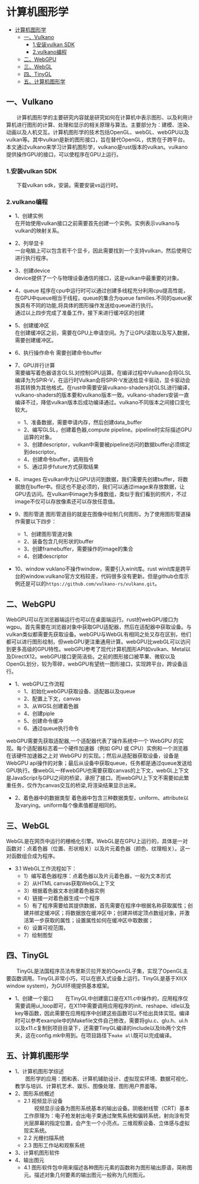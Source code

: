 # 计算机图形学
- [计算机图形学](#计算机图形学)
  - [一、Vulkano](#一vulkano)
    - [1.安装vulkan SDK](#1安装vulkan-sdk)
    - [2.vulkano编程](#2vulkano编程)
  - [二、WebGPU](#二webgpu)
  - [三、WebGL](#三webgl)
  - [四、TinyGL](#四tinygl)
  - [五、计算机图形学](#五计算机图形学)


## 一、Vulkano
&emsp;&emsp;计算机图形学的主要研究内容就是研究如何在计算机中表示图形、以及利用计算机进行图形的计算、处理和显示的相关原理与算法。主要部分为：建模、渲染、动画以及人机交互。计算机图形学的技术包括OpenGL、webGL、webGPU以及vulkan等。其中vulkan是新的图形接口，旨在替代OpenGL，优势在于跨平台。本文通过vulkano来学习计算机图形学，vulkano是rust版本的vulkan。vulkano提供操作GPU的接口，可以使程序在GPU上运行。
### 1.安装vulkan SDK
&emsp;&emsp;下载vulkan sdk，安装。需要安装vs运行时。
### 2.vulkano编程
- 1、创建实例  
在开始使用vulkan接口之前需要首先创建一个实例。实例表示vulkano与vulkan的映射关系。
- 2、列举显卡  
一台电脑上可以包含若干个显卡，因此需要找到一个支持vulkan，然后使用它进行执行程序。
- 3、创建device  
device提供了一个与物理设备通信的接口，这是vulkan中最重要的对象。
- 4、queue
程序在cpu中运行时可以通过创建多线程充分利用cpu提高性能，在GPU中queue相当于线程，queue的集合为queue families.不同的queue家族具有不同的功能,将具体的图形操作发送给queue进行执行。  
通过以上四步完成了准备工作，接下来进行缓冲区的创建
- 5、创建缓冲区  
在创建缓冲区之前，需要在GPU上申请空间。为了让GPU读取以及写入数据，需要创建缓冲区。
- 6、执行操作命令
需要创建命令buffer
- 7、GPU并行计算  
需要编写着色器语言GLSL对控制GPU运算。在编译过程中Vulkano会将GLSL编译为为SPIR-V，在运行时Vulkan会将SPIR-V发送给显卡驱动，显卡驱动会将其转换为其他格式。在rust中需要安装vulkano-shaders对GLSL进行编译，vulkano-shaders的版本要和vulkano版本一致。vulkano-shaders安装一直编译不过，降低vulkan版本后成功编译通过。vulkano不同版本之间接口变化较大。
  - 1、准备数据，需要申请内存，然后创建data_buffer
  - 2、编写GLSL，创建着色器,compute pipeline。pipeline时实际描述GPU运算的对象。
  - 3、创建descriptor，vulkan中需要被pipeline访问的数据buffer必须绑定到descriptor。
  - 4、创建命令buffer，调用指令
  - 5、通过异步future方式获取结果
- 8、images
在vulkan中为让GPU访问到数据，我们需要先创建buffer，将数据放在buffer中。但这也不是必须的，我们可以通过image来存放数据，让GPU去访问。在vulkan中image为多维数组，类似于我们看到的照片，不过image不仅可以存放像素还可以存放任意值。
- 9、图形管道
图形管道目的就是在图像中绘制几何图形。为了使用图形管道操作需要以下四步：
  - 1、创建图形管道对象
  - 2、装备包含几何形状的buffer
  - 3、创建framebuffer，需要操作的image的集合
  - 4、创建descriptor

- 10、window
vuklano不操作window，需要引入winit库。rust winit库是跨平台的window.vulkano官方文档较差，代码很多没有更新。但是github仓库示例还是可以的`https://github.com/vulkano-rs/vulkano.git`。



## 二、WebGPU
WebGPU可以在浏览器端运行也可以在桌面端运行。rust的webGPU接口为wgpu。首先需要在浏览器对象中获取GPU适配器，然后在适配器中获取设备。与vulkan类似都需要先获取设备。webGPU与WebGL有相同之处又存在区别，他们都可以进行图形绘制，但webGPU更注重通用计算。webGPU比webGL可以访问到更多高级的GPU特性。webGPU参考了现代计算机图形API如vulkan、Metal以及DirectX12。webGPU接口更简洁些。之前的图形接口被苹果、微软以及OpenGL划分，较为零碎，webGPU有望统一图形接口，实现跨平台，跨设备运行。
- 1、webGPU工作流程
  * 1、初始化webGPU获取设备、适配器以及queue
  * 2、配置上下文，canvas
  * 3、从WGSL创建着色器
  * 4、创建piple
  * 5、创建命令缓冲
  * 6、通过queue执行命令

webGPU需要先获取适配器,一个适配器代表了操作系统中一个 WebGPU 的实现。每个适配器标志着一个硬件加速器（例如 GPU 或 CPU）实例和一个浏览器在该硬件加速器之上对 WebGPU 的实现。；然后从适配器获取设备，设备是WebGPU api操作的对象；最后从设备中获取queue，任务都是通过queue发送给GPU执行。像webGL一样webGPU也需要获取canvas的上下文，webGL上下文是JavaScript与GPU之间的桥梁，承担了接口。而webGPU上下文不需要如此繁重任务，仅作为canvas交互的桥梁,将渲染结果显示出来。
- 2、着色器中的数据类型
着色器中包含三种数据类型，uniform、attribute以及varying。uniform每个像素值都是相同的。


## 三、WebGL
WebGL是在网页中运行的栅格化引擎。WebGL是在GPU上运行的，具体是一对函数对：点着色器（位置、形状相关）以及片元着色器（颜色、纹理相关）。这一对函数组合成为程序。
- 3.1 WebGL工作流程如下：
  - 1）编写着色器程序：点着色器以及片元着色器，一般为文本形式
  - 2）从HTML canvas获取WebGL上下文 
  - 3）根据着色器文本创建着色器实例
  - 4）链接一对着色器生成一个程序
  - 5）有了程序需要给其提供数据，首先需要在程序中根据名称获取属性；创建并绑定缓冲区；将数据放在缓冲区中；创建并绑定顶点数组对象，并激活第一步获取的属性；设置属性如何在缓冲区中取数据；
  - 6）设置可视范围，
  - 7）绘制图型

## 四、TinyGL
&emsp;&emsp;TinyGL是法国程序员法布里斯贝拉开发的OpenGL子集，实现了OpenGL主要函数调用。TinyGL非常小巧，可以在嵌入式设备上运行。TinyGL是基于Xll(X window system)，为GUI环境提供基本框架。
- 1、创建一个窗口
&emsp;&emsp;在TinyGL中创建窗口是在X11.c中操作的，应用程序仅需要调用ui_loop即可，在X11中需要调用应用程序的init、reshape、idle以及key等函数，因此需要在应用程序中创建这些函数可以不给出具体实现。编译时可以参考example中的Makefile文件自己修改，需要将glu.c、glu.h、ui.h以及x11.c复制到项目目录下，还需要TinyGL编译的include以及lib两个文件夹，这在config.mk中用到。在项目路径下`make all`既可以完成编译。


## 五、计算机图形学
- 1、计算机图形学综述  
&emsp;&emsp;图形学的应用：图和表、计算机辅助设计、虚拟现实环境、数据可视化、教学与培训、计算机艺术、娱乐、图像处理、图形用户界面等。
- 2、图形系统概述
  - 2.1 视频显示设备  
&emsp;&emsp;视频显示设备为图形系统基本的输出设备。阴极射线管（CRT）基本工作原理为：电子枪发射出电子束通过聚焦系统和偏转系统，射向涂有荧光层屏幕的指定位置，会产生一个小亮点。三维观察设备、立体感与虚拟现实系统。
  - 2.2 光栅扫描系统
&emsp;&emsp;
  - 2.3 图形工作站和观察系统
- 3、计算机图形软件
- 4、输出图元
  - 4.1 图形软件包中用来描述各种图形元素的函数称为图形输出原语，简称图元。描述对象几何要素的输出图元一般称为几何图元。